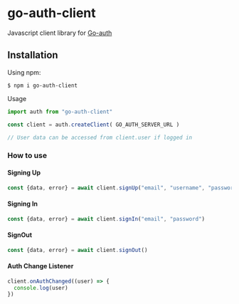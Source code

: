 # go-auth-client
Javascript client library for [Go-auth](github.com/overlorddamygod/go-auth)

## Installation

Using npm:
```shell
$ npm i go-auth-client
```
Usage
```js
import auth from "go-auth-client"

const client = auth.createClient( GO_AUTH_SERVER_URL )

// User data can be accessed from client.user if logged in
```


### How to use

#### Signing Up

```js
const {data, error} = await client.signUp("email", "username", "password")
```

#### Signing In

```js
const {data, error} = await client.signIn("email", "password")
```

#### SignOut

```js
const {data, error} = await client.signOut()
```

#### Auth Change Listener

```js
client.onAuthChanged((user) => {
  console.log(user)
})
```
